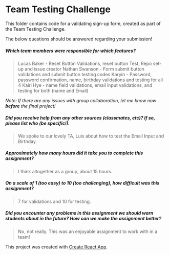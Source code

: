 # Team Testing Challenge

This folder contains code for a validating sign-up form, created as part of the Team Testing Challenge.

The below questions should be answered regarding your submission!

##### Which team members were responsible for which features? #####
> Lucas Baker - Reset Button Validations, reset button Test, Repo set-up and issue creator
Nathan Swanson - Form submit button validations and submit button testing codes
Karyin - Password, password confirmation, name, birthday validations and testing for all 4
Kairi Hye - name field validations, email input validations, and testing for both (name and Email)


_Note: If there are any issues with group collaboration, let me know now **before** the final project!_


##### Did you receive help from any other sources (classmates, etc)? If so, please list who (be specific!). #####
> We spoke to our lovely TA, Luis about how to test the Email Input and Birthday.


##### Approximately how many hours did it take you to complete this assignment? #####
> I think altogether as a group, about 15 hours.


##### On a scale of 1 (too easy) to 10 (too challenging), how difficult was this assignment? #####
> 7 for validations and 10 for testing.


##### Did you encounter any problems in this assignment we should warn students about in the future? How can we make the assignment better? #####
> No, not really. This was an enjoyable assignment to work with in a team!




This project was created with [Create React App](https://github.com/facebookincubator/create-react-app).